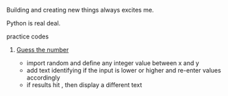 Building and creating new things always excites me.

Python is real deal.


practice codes

1.  [Guess the number](https://github.com/chandanravic/Python-projects/blob/main/number_guess.py)
     
     - import random and define any integer value between x and y
     - add text identifying if the input is lower or higher and re-enter values accordingly 
     - if results hit , then display a different text
     


